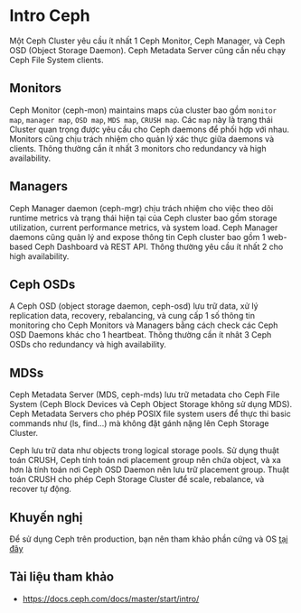 # Intro Ceph

Một Ceph Cluster yêu cầu ít nhất 1 Ceph Monitor, Ceph Manager, và Ceph OSD (Object Storage Daemon). Ceph Metadata Server cũng cần nếu chạy Ceph File System clients.

## Monitors

Ceph Monitor (ceph-mon) maintains maps của cluster bao gồm `monitor map`, `manager map`, `OSD map`, `MDS map`, `CRUSH map`. Các `map` này là trạng thái Cluster quan trọng được yêu cầu cho Ceph daemons để phối hợp với nhau. Monitors cũng chịu trách nhiệm cho quản lý xác thực   giữa daemons và clients. Thông thường cần ít nhất 3 monitors cho redundancy và high availability.

## Managers

Ceph Manager daemon (ceph-mgr) chịu trách nhiệm cho việc theo dõi runtime metrics và trạng thái hiện tại của Ceph cluster bao gồm storage utilization, current performance metrics, và system load. Ceph Manager daemons cũng quản lý and expose thông tin Ceph cluster bao gồm 1 web-based Ceph Dashboard và REST API. Thông thường yêu cầu ít nhất 2 cho high availability.

## Ceph OSDs

A Ceph OSD (object storage daemon, ceph-osd) lưu trữ data, xử lý replication data, recovery, rebalancing, và cung cấp 1 số thông tin monitoring cho Ceph Monitors và Managers bằng cách check các Ceph OSD Daemons khác cho 1 heartbeat. Thông thường cần ít nhât 3 Ceph OSDs cho redundancy và high availability.

## MDSs

Ceph Metadata Server (MDS, ceph-mds) lưu trữ metadata cho Ceph File System (Ceph Block Devices và Ceph Object Storage không sử dụng MDS). Ceph Metadata Servers cho phép POSIX file system users để thực thi basic commands như (ls, find...) mà không đặt  gánh nặng lên Ceph Storage Cluster.

Ceph lưu trữ data như objects trong logical storage pools. Sử dụng thuật toán CRUSH, Ceph tính toán nơi placement group nên chứa object,  và xa hơn là tính toán nơi Ceph OSD Daemon nên lưu trữ placement group. Thuật toán CRUSH cho phép Ceph Storage Cluster để scale, rebalance, và recover tự động.

## Khuyến nghị

Để sử dụng Ceph trên production, bạn nên tham khảo phần cứng và OS [tại đây](https://docs.ceph.com/docs/master/start/intro/)

## Tài liệu tham khảo
- https://docs.ceph.com/docs/master/start/intro/
